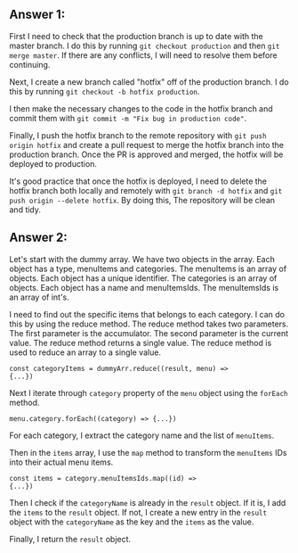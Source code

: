 ## Answer 1:

First I need to check that the production branch is up to date with the master branch. I do this by running `git checkout production` and then `git merge master`. If there are any conflicts, I will need to resolve them before continuing.

Next, I create a new branch called "hotfix" off of the production branch. I do this by running `git checkout -b hotfix production`.

I then make the necessary changes to the code in the hotfix branch and commit them with `git commit -m "Fix bug in production code"`.

Finally, I push the hotfix branch to the remote repository with `git push origin hotfix` and create a pull request to merge the hotfix branch into the production branch. Once the PR is approved and merged, the hotfix will be deployed to production.

It's good practice that once the hotfix is deployed, I need to delete the hotfix branch both locally and remotely with `git branch -d hotfix` and `git push origin --delete hotfix`.
By doing this, The repository will be clean and tidy.

## Answer 2:

Let's start with the dummy array. We have two objects in the array. Each object has a type, menuItems and categories. The menuItems is an array of objects. Each object has a unique identifier. The categories is an array of objects. Each object has a name and menuItemsIds. The menuItemsIds is an array of int's.

I need to find out the specific items that belongs to each category. I can do this by using the reduce method. The reduce method takes two parameters. The first parameter is the accumulator. The second parameter is the current value. The reduce method returns a single value. The reduce method is used to reduce an array to a single value.

<code>const categoryItems = dummyArr.reduce((result, menu) => {...})</code>

Next I iterate through `category` property of the `menu` object using the `forEach` method.

<code>menu.category.forEach((category) => {...})</code>

For each category, I extract the category name and the list of `menuItems`.

Then in the `items` array, I use the `map` method to transform the `menuItems` IDs into their actual menu items.

<code>const items = category.menuItemsIds.map((id) => {...})</code>

Then I check if the `categoryName` is already in the `result` object. If it is, I add the `items` to the `result` object. If not, I create a new entry in the `result` object with the `categoryName` as the key and the `items` as the value.

Finally, I return the `result` object.
